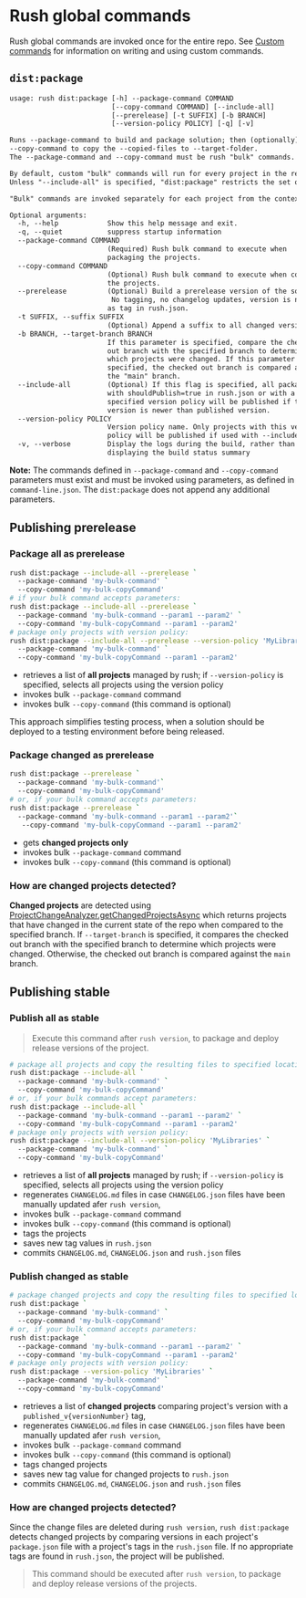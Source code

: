 ﻿# Rush global commands

Rush global commands are invoked once for the entire repo.
See [Custom commands](https://rushjs.io/pages/maintainer/custom_commands/) for information on writing and using custom commands.

## `dist:package`

```txt
usage: rush dist:package [-h] --package-command COMMAND
                         [--copy-command COMMAND] [--include-all]
                         [--prerelease] [-t SUFFIX] [-b BRANCH]
                         [--version-policy POLICY] [-q] [-v]

Runs --package-command to build and package solution; then (optionally) runs
--copy-command to copy the --copied-files to --target-folder.
The --package-command and --copy-command must be rush "bulk" commands.

By default, custom "bulk" commands will run for every project in the repo, according to the dependency graph (similar to how "rush build" works).
Unless "--include-all" is specified, "dist:package" restricts the set of projects using the "--only" parameter. The target projects are detected based on each project's version number (package.json) and corresponding project tag in rush.json.

"Bulk" commands are invoked separately for each project from the context of the project. If "--target-folder" is a relative path, the folder will be created under each project's folder. To save the packages in one shared location, specify absolute path.

Optional arguments:
  -h, --help            Show this help message and exit.
  -q, --quiet           suppress startup information
  --package-command COMMAND
                        (Required) Rush bulk command to execute when
                        packaging the projects.
  --copy-command COMMAND
                        (Optional) Rush bulk command to execute when copying
                        the projects.
  --prerelease          (Optional) Build a prerelease version of the solution.
                         No tagging, no changelog updates, version is not set
                        as tag in rush.json.
  -t SUFFIX, --suffix SUFFIX
                        (Optional) Append a suffix to all changed versions.
  -b BRANCH, --target-branch BRANCH
                        If this parameter is specified, compare the checked
                        out branch with the specified branch to determine
                        which projects were changed. If this parameter is not
                        specified, the checked out branch is compared against
                        the "main" branch.
  --include-all         (Optional) If this flag is specified, all packages
                        with shouldPublish=true in rush.json or with a
                        specified version policy will be published if their
                        version is newer than published version.
  --version-policy POLICY
                        Version policy name. Only projects with this version
                        policy will be published if used with --include-all.
  -v, --verbose         Display the logs during the build, rather than just
                        displaying the build status summary

```

**Note:** The commands defined in `--package-command` and `--copy-command` parameters must exist and must be invoked using parameters, as defined in `command-line.json`. The `dist:package` does not append any additional parameters.

## Publishing prerelease

### Package all as prerelease

```bash
rush dist:package --include-all --prerelease `
  --package-command 'my-bulk-command' `
  --copy-command 'my-bulk-copyCommand'
# if your bulk command accepts parameters:
rush dist:package --include-all --prerelease `
  --package-command 'my-bulk-command --param1 --param2' `
  --copy-command 'my-bulk-copyCommand --param1 --param2'
# package only projects with version policy:
rush dist:package --include-all --prerelease --version-policy 'MyLibraries' `
  --package-command 'my-bulk-command' `
  --copy-command 'my-bulk-copyCommand --param1 --param2'
```

- retrieves a list of **all projects** managed by rush; if `--version-policy` is specified, selects all projects using the version policy
- invokes bulk `--package-command` command
- invokes bulk `--copy-command` (this command is optional)

This approach simplifies testing process, when a solution should be deployed to a testing environment before being released.

### Package changed as prerelease

```bash
rush dist:package --prerelease `
  --package-command 'my-bulk-command'`
  --copy-command 'my-bulk-copyCommand'
# or, if your bulk command accepts parameters:
rush dist:package --prerelease `
  --package-command 'my-bulk-command --param1 --param2'`
   --copy-command 'my-bulk-copyCommand --param1 --param2'
```

- gets **changed projects only**
- invokes bulk `--package-command` command
- invokes bulk `--copy-command` (this command is optional)

### How are changed projects detected?

**Changed projects** are detected using [ProjectChangeAnalyzer.getChangedProjectsAsync](https://api.rushstack.io/pages/rush-lib.projectchangeanalyzer.getchangedprojectsasync/) which returns projects that have changed in the current state of the repo when compared to the specified branch.
If `--target-branch` is specified, it compares the checked out branch with the specified branch to determine which projects were changed. Otherwise, the checked out branch is compared against the `main` branch.

## Publishing stable

### Publish all as stable

>Execute this command after `rush version`, to package and deploy release versions of the project.

```bash
# package all projects and copy the resulting files to specified location
rush dist:package --include-all `
  --package-command 'my-bulk-command' `
  --copy-command 'my-bulk-copyCommand'
# or, if your bulk commands accept parameters:
rush dist:package --include-all `
  --package-command 'my-bulk-command --param1 --param2' `
  --copy-command 'my-bulk-copyCommand --param1 --param2'
# package only projects with version policy:
rush dist:package --include-all --version-policy 'MyLibraries' `
  --package-command 'my-bulk-command' `
  --copy-command 'my-bulk-copyCommand'
```

- retrieves a list of **all projects** managed by rush; if `--version-policy` is specified, selects all projects using the version policy
- regenerates `CHANGELOG.md` files in case `CHANGELOG.json` files have been manually updated afer `rush version`,
- invokes bulk `--package-command` command
- invokes bulk `--copy-command` (this command is optional)
- tags the projects
- saves new tag values in `rush.json`
- commits `CHANGELOG.md`, `CHANGELOG.json` and `rush.json` files

### Publish changed as stable

```bash
# package changed projects and copy the resulting files to specified location
rush dist:package `
  --package-command 'my-bulk-command' `
  --copy-command 'my-bulk-copyCommand'
# or, if your bulk command accepts parameters:
rush dist:package `
  --package-command 'my-bulk-command --param1 --param2' `
  --copy-command 'my-bulk-copyCommand --param1 --param2'
# package only projects with version policy:
rush dist:package --version-policy 'MyLibraries' `
  --package-command 'my-bulk-command' `
  --copy-command 'my-bulk-copyCommand'
```

- retrieves a list of **changed projects** comparing project's version with a  `published_v{versionNumber}` tag,
- regenerates `CHANGELOG.md` files in case `CHANGELOG.json` files have been manually updated afer `rush version`,
- invokes bulk `--package-command` command
- invokes bulk `--copy-command` (this command is optional)
- tags changed projects
- saves new tag value for changed projects to `rush.json`
- commits `CHANGELOG.md`, `CHANGELOG.json` and `rush.json` files

### How are changed projects detected?

Since the change files are deleted during `rush version`, `rush dist:package` detects changed projects by comparing versions in each project's `package.json` file with a project's tags in the `rush.json` file. If no appropriate tags are found in `rush.json`, the project will be published.

> This command should be executed after `rush version`, to package and deploy release versions of the projects.
